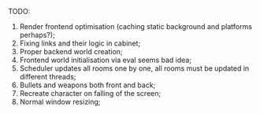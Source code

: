 TODO:

1. Render frontend optimisation (caching static background and platforms perhaps?);
2. Fixing links and their logic in cabinet;
3. Proper backend world creation;
4. Frontend world initialisation via eval seems bad idea;
5. Scheduler updates all rooms one by one, all rooms must be updated in different threads;
6. Bullets and weapons both front and back;
7. Recreate character on falling of the screen;
8. Normal window resizing;